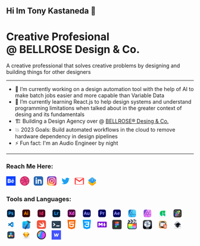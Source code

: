 
## Hi Im Tony Kastaneda 👋
# Creative Profesional <br> @ BELLROSE Design & Co.

A creative professional that solves creative problems by designing and building things for other designers

---
* 🔭 I’m currently working on a design automation tool with the help of AI to make batch jobs easier and more capable than Variable Data
* 🌱 I’m currently learning React.js to help design systems and understand programming limitations when talked about in the greater context of desing and its fundamentals
* 🏗️ Building a Design Agency over @ [BELLROSE® Desing & Co.][bellrose]
* 💥 2023 Goals: Build automated workflows in the cloud to remove hardware dependency in design pipelines
* ⚡ Fun fact: I'm an Audio Engineer by night

---
### Reach Me Here:
[<img width="25px" src="img/behance-icon.svg"/>][behance]&nbsp;&nbsp;
[<img width="25px" src="img/dribbble-ball-icon.svg"/>][dribbble]&nbsp;&nbsp;
[<img width="25px" src="img/linkedin-icon.svg"/>][linkedin]&nbsp;&nbsp;
[<img width="25px" src="img/instagram-icon-png.png"/>][instagram]&nbsp;&nbsp;
[<img width="25px" src="img/twitter-icon.svg"/>][twitter]&nbsp;&nbsp;
[<img width="25px" src="img/email-icon.svg"/>][email]&nbsp;&nbsp;
[<img width="20px" src="img/webkit-icon.png"/>][website]&nbsp;&nbsp;

### Tools and Languages:
[<img width="25px" src="img/ps.png"/>][photoshop] &nbsp;&nbsp;
[<img width="25px" src="img/ai.png"/>][illustrator] &nbsp;&nbsp;
[<img width="25px" src="img/id.png"/>][indesign] &nbsp;&nbsp;
[<img width="25px" src="img/lightroom.png"/>][lightroom] &nbsp;&nbsp;
[<img width="25px" src="img/xd.png"/>][xd] &nbsp;&nbsp;
[<img width="25px" src="img/au.png"/>][audition] &nbsp;&nbsp;
[<img width="25px" src="img/pr.png"/>][premiere] &nbsp;&nbsp;
[<img width="25px" src="img/ae.png"/>][aftereffects] &nbsp;&nbsp;
[<img width="25px" src="img/affinity.png"/>][affinity] &nbsp;&nbsp;
[<img width="25px" src="img/affinity-photo.png"/>][affinityphoto] &nbsp;&nbsp;
[<img width="25px" src="img/glyph.png"/>][glyph] &nbsp;&nbsp;
[<img width="25px" src="img/motion.png"/>][motion] &nbsp;&nbsp;
[<img width="25px" src="img/vscode.png"/>][vscode] &nbsp;&nbsp;
[<img width="25px" src="img/xcode.png"/>][xcode] &nbsp;&nbsp;
[<img width="25px" src="img/swift.png"/>][swift] &nbsp;&nbsp;
<img width="25px" src="img/bash.svg"/> &nbsp;&nbsp;
<img width="25px" src="img/HTML.svg"/> &nbsp;&nbsp;
<img width="25px" src="img/css3.svg"/> &nbsp;&nbsp;
<img width="25px" src="img/md.svg"/> &nbsp;&nbsp;
[<img width="25px" src="img/figma.png"/>][figma] &nbsp;&nbsp;
[<img width="25px" src="img/finalcut.png"/>][finalcut] &nbsp;&nbsp;
[<img width="25px" src="img/logic.png"/>][logic] &nbsp;&nbsp;
[<img width="25px" src="img/hype4.png"/>][hype4] &nbsp;&nbsp;
[<img width="25px" src="img/inkscape.png"/>][inkscape] &nbsp;&nbsp;
[<img width="25px" src="img/resolve.png"/>][resolve] &nbsp;&nbsp;
[<img width="25px" src="img/sketch.png"/>][sketch] &nbsp;&nbsp;
[<img width="25px" src="img/spline.png"/>][spline] &nbsp;&nbsp;
[<img width="25px" src="img/webflow.png"/>][webflow] &nbsp;&nbsp;
<!--[<img width="25px" src="img/cavalry.png"/>][cavalry] &nbsp;&nbsp;-->
<!--[<img width="25px" src="img/vim.png"/>][vim] &nbsp;&nbsp;-->
<!--[<img width="25px" src="img/atom.png"/>][atom] &nbsp;&nbsp;-->
<!--[<img width="25px" src="img/webstorm.png"/>][webstorm] &nbsp;&nbsp;-->
<!--[<img width="25px" src="img/sublime.png"/>][sublime] &nbsp;&nbsp;-->











[website]: https://tony.bellrosedesign.com
[twitter]: https://twitter.com/TKastaneda
[dribbble]: https://dribbble.com/tonykastaneda
[behance]: https://www.behance.net/tonykastaneda
[instagram]: https://www.instagram.com/tonykastaneda/
[bellrose]: https://www.bellrosedesign.com
[email]: tonykastaneda@gmail.com
[linkedin]: https://www.linkedin.com/in/tonykastaneda/
[website]: https://tony.bellrosedesign.com



[photoshop]: https://www.adobe.com/products/photoshop.html
[illustrator]: https://www.adobe.com/products/illustrator.html
[indesign]: https://www.adobe.com/products/indesign.html
[xd]: https://www.adobe.com/products/xd.html
[audition]: https://www.adobe.com/products/audition.html
[premiere]: https://www.adobe.com/products/premiere.html
[aftereffects]: https://www.adobe.com/products/aftereffects.html
[affinity]: https://affinity.serif.com/en-us/designer/
[glyph]: https://glyphsapp.com/
[cavalry]: https://cavalry.scenegroup.co/
[motion]: https://www.apple.com/final-cut-pro/motion/
[atom]: https://atom.io/
[affinityphoto]: https://affinity.serif.com/en-us/photo/
[figma]: https://www.figma.com/
[finalcut]: https://www.apple.com/final-cut-pro/
[hype4]: https://tumult.com/hype/
[inkscape]: https://inkscape.org/
[lightroom]: https://www.adobe.com/products/photoshop-lightroom.html
[logic]: https://www.apple.com/logic-pro/
[resolve]: https://www.blackmagicdesign.com/products/davinciresolve/
[sketch]: https://www.sketch.com/
[spline]: https://spline.design/
[sublime]: https://www.sublimetext.com/
[swift]: https://developer.apple.com/swift/
[vscode]: https://code.visualstudio.com/
[webflow]: https://webflow.com/
[webstorm]: https://www.jetbrains.com/webstorm/
[xcode]: https://developer.apple.com/xcode/
[vim]: https://github.com/vim/vim
